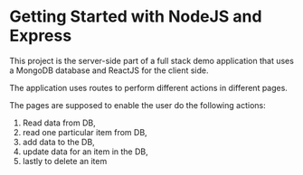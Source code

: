 # Getting Started with NodeJS and Express
This project is the server-side part of a full stack demo application that uses a MongoDB database and ReactJS for the client side.

The application uses routes to perform different actions in different pages.

The pages are supposed to enable the user do the following actions:
1. Read data from DB, 
2. read one particular item from DB, 
3. add data to the DB,
4. update data for an item in the DB,
5. lastly to delete an item